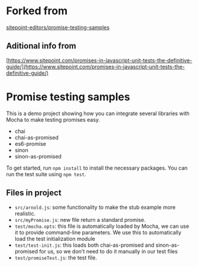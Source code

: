 # Forked from

[sitepoint-editors/promise-testing-samples](sitepoint-editors/promise-testing-samples)

## Aditional info from

[https://www.sitepoint.com/promises-in-javascript-unit-tests-the-definitive-guide/](https://www.sitepoint.com/promises-in-javascript-unit-tests-the-definitive-guide/)

# Promise testing samples

This is a demo project showing how you can integrate several libraries with Mocha to make testing promises easy.

- chai
- chai-as-promised
- es6-promise
- sinon
- sinon-as-promised

To get started, run `npm install` to install the necessary packages. You can run the test suite using `npm test`.

## Files in project

- `src/arnold.js`: some functionality to make the stub example more realistic.
- `src/myPromise.js`: new file return a standard promise.
- `test/mocha.opts`: this file is automatically loaded by Mocha, we can use it to provide command-line parameters. We use this to automatically load the test initialization module
- `test/test-init.js`: this loads both chai-as-promised and sinon-as-promised for us, so we don't need to do it manually in our test files
- `test/promiseTest.js`: the test file.
